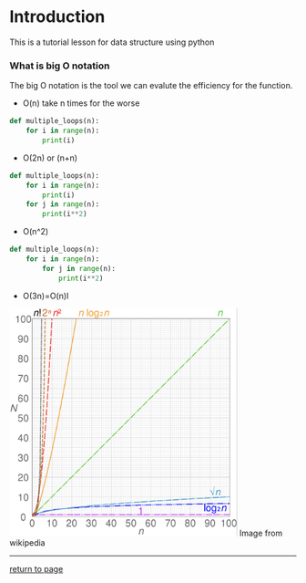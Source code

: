 # Introduction
This is a tutorial lesson for data structure using python
### What is big O notation
The big O notation is the tool we can evalute the efficiency for the function.
* O(n) take n times for the worse
```python
def multiple_loops(n): 
	for i in range(n): 
		print(i)
```
* O(2n) or (n+n) 

```python
def multiple_loops(n): 
	for i in range(n): 
		print(i)
	for j in range(n): 
		print(i**2)
```
* O(n^2)

```python
def multiple_loops(n): 
	for i in range(n): 
		for j in range(n): 
			print(i**2)
```
* O(3n)=O(n)I

<img src="LL/bigONotation.png" alt="bigONotation" width="400"/>
Image from wikipedia

***
[return to page](https://github.com/ListenOne1/cse212-final-project/blob/main/README.md#programming-with-data-structures-python)
